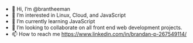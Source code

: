 - 👋 Hi, I’m @brantheeman
- 👀 I’m interested in Linux, Cloud, and JavaScript
- 🌱 I’m currently learning JavaScript
- 💞️ I’m looking to collaborate on all front end web development projects.
- 📫 How to reach me https://www.linkedin.com/in/brandan-p-267549114/

<!---
brantheeman/brantheeman is a ✨ special ✨ repository because its `README.md` (this file) appears on your GitHub profile.
You can click the Preview link to take a look at your changes.
--->
